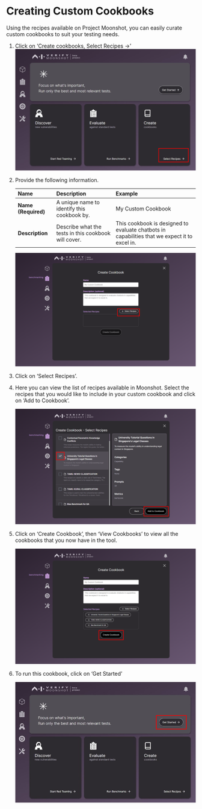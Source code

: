 # Creating Custom Cookbooks

Using the recipes available on Project Moonshot, you can easily curate custom cookbooks to suit your testing needs. 

1. Click on ‘Create cookbooks, Select Recipes &rarr;’  
    ![alt text](./imgs/create_custom_cookbook(36).png)

2. Provide the following information.

    |    Name     | Description                        |  Example |
    |--------------|--------------------------------------------------------------------|------------------|
    | **Name (Required)** | A unique name to identify this cookbook by. | My Custom Cookbook |
    | **Description** | Describe what the tests in this cookbook will cover. | This cookbook is designed to evaluate chatbots in capabilities that we expect it to excel in. |

    ![alt text](./imgs/select_recipe_for_cookbook(37).png)

3. Click on ‘Select Recipes’. 

4. Here you can view the list of recipes available in Moonshot. Select the recipes that you would like to include in your custom cookbook and click on ‘Add to Cookbook’. 

    ![alt text](./imgs/add_to_cookbook(38).png)

5. Click on ‘Create Cookbook’, then ‘View Cookbooks’ to view all the cookbooks that you now have in the tool. 

    ![alt text](./imgs/create_cookbook(39).png)

6. To run this cookbook, click on ‘Get Started’ 

    ![alt text](./imgs/get_started(1).png)